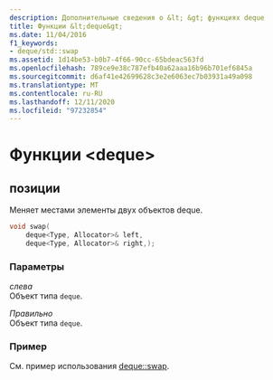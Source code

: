 ```yaml
---
description: Дополнительные сведения о &lt; &gt; функциях deque
title: Функции &lt;deque&gt;
ms.date: 11/04/2016
f1_keywords:
- deque/std::swap
ms.assetid: 1d14be53-b0b7-4f66-90cc-65bdeac563fd
ms.openlocfilehash: 789ce9e38c787efb40a62aaa16b96b701ef6845a
ms.sourcegitcommit: d6af41e42699628c3e2e6063ec7b03931a49a098
ms.translationtype: MT
ms.contentlocale: ru-RU
ms.lasthandoff: 12/11/2020
ms.locfileid: "97232854"
---
```

# <a name="ltdequegt-functions"></a>Функции &lt;deque&gt;

## <a name="swap"></a><a name="swap"></a> позиции

Меняет местами элементы двух объектов deque.

```cpp
void swap(
    deque<Type, Allocator>& left,
    deque<Type, Allocator>& right,);
```

### <a name="parameters"></a>Параметры

*слева*\
Объект типа `deque`.

*Правильно*\
Объект типа `deque`.

### <a name="example"></a>Пример

См. пример использования [deque::swap](../standard-library/deque-class.md#swap).
